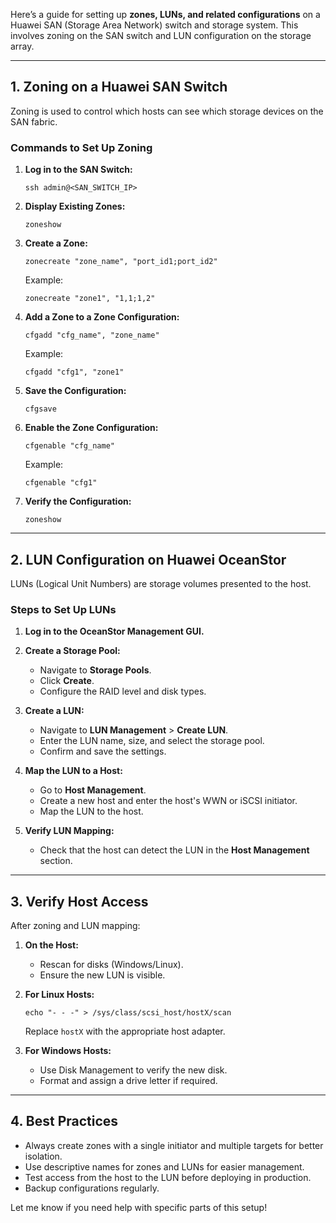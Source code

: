 Here’s a guide for setting up **zones, LUNs, and related configurations** on a Huawei SAN (Storage Area Network) switch and storage system. This involves zoning on the SAN switch and LUN configuration on the storage array.

---

## **1. Zoning on a Huawei SAN Switch**

Zoning is used to control which hosts can see which storage devices on the SAN fabric.

### **Commands to Set Up Zoning**
1. **Log in to the SAN Switch:**
   ```
   ssh admin@<SAN_SWITCH_IP>
   ```

2. **Display Existing Zones:**
   ```
   zoneshow
   ```

3. **Create a Zone:**
   ```
   zonecreate "zone_name", "port_id1;port_id2"
   ```
   Example:
   ```
   zonecreate "zone1", "1,1;1,2"
   ```

4. **Add a Zone to a Zone Configuration:**
   ```
   cfgadd "cfg_name", "zone_name"
   ```
   Example:
   ```
   cfgadd "cfg1", "zone1"
   ```

5. **Save the Configuration:**
   ```
   cfgsave
   ```

6. **Enable the Zone Configuration:**
   ```
   cfgenable "cfg_name"
   ```
   Example:
   ```
   cfgenable "cfg1"
   ```

7. **Verify the Configuration:**
   ```
   zoneshow
   ```

---

## **2. LUN Configuration on Huawei OceanStor**

LUNs (Logical Unit Numbers) are storage volumes presented to the host.

### **Steps to Set Up LUNs**
1. **Log in to the OceanStor Management GUI.**

2. **Create a Storage Pool:**
   - Navigate to **Storage Pools**.
   - Click **Create**.
   - Configure the RAID level and disk types.

3. **Create a LUN:**
   - Navigate to **LUN Management** > **Create LUN**.
   - Enter the LUN name, size, and select the storage pool.
   - Confirm and save the settings.

4. **Map the LUN to a Host:**
   - Go to **Host Management**.
   - Create a new host and enter the host's WWN or iSCSI initiator.
   - Map the LUN to the host.

5. **Verify LUN Mapping:**
   - Check that the host can detect the LUN in the **Host Management** section.

---

## **3. Verify Host Access**

After zoning and LUN mapping:
1. **On the Host:**
   - Rescan for disks (Windows/Linux).
   - Ensure the new LUN is visible.

2. **For Linux Hosts:**
   ```
   echo "- - -" > /sys/class/scsi_host/hostX/scan
   ```
   Replace `hostX` with the appropriate host adapter.

3. **For Windows Hosts:**
   - Use Disk Management to verify the new disk.
   - Format and assign a drive letter if required.

---

## **4. Best Practices**
- Always create zones with a single initiator and multiple targets for better isolation.
- Use descriptive names for zones and LUNs for easier management.
- Test access from the host to the LUN before deploying in production.
- Backup configurations regularly.

Let me know if you need help with specific parts of this setup!
